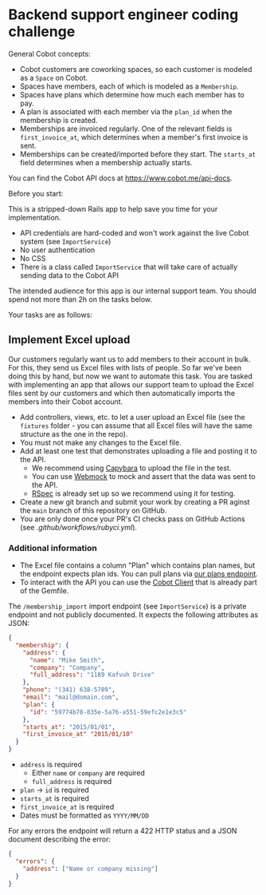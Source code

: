 # Backend support engineer coding challenge

General Cobot concepts:

- Cobot customers are coworking spaces, so each customer is modeled as a `Space` on Cobot.
- Spaces have members, each of which is modeled as a `Membership`.
- Spaces have plans which determine how much each member has to pay.
- A plan is associated with each member via the `plan_id` when the membership is created.
- Memberships are invoiced regularly. One of the relevant fields is
  `first_invoice_at`, which determines when a member's first invoice is sent.
- Memberships can be created/imported before they start. The `starts_at` field
  determines when a membership actually starts.

You can find the Cobot API docs at https://www.cobot.me/api-docs.

Before you start:

This is a stripped-down Rails app to help save you time for your implementation.

- API credentials are hard-coded and won't work against the live Cobot system (see `ImportService`)
- No user authentication
- No CSS
- There is a class called `ImportService` that will take care of actually sending data to the Cobot API

The intended audience for this app is our internal support team.
You should spend not more than 2h on the tasks below.

Your tasks are as follows:

## Implement Excel upload

Our customers regularly want us to add members to their account in bulk. For this, they send us Excel files with lists of people. So far we've been doing this by hand, but now we want to automate this task. You are tasked with implementing an app that allows our support team to upload the Excel files sent by our customers and which then automatically imports the members into their Cobot account.

- Add controllers, views, etc. to let a user upload an Excel file (see the `fixtures` folder - you can assume that all Excel files will have the same structure as the one in the repo).
- You must not make any changes to the Excel file.
- Add at least one test that demonstrates uploading a file and posting it to the API.
  - We recommend using [Capybara](https://github.com/teamcapybara/capybara/blob/3.34_stable/README.md) to upload the file in the test.
  - You can use [Webmock](https://github.com/bblimke/webmock/blob/master/README.md) to mock and assert that the data was sent to the API.
  - [RSpec](https://relishapp.com/rspec) is already set up so we recommend using it for testing.
- Create a new git branch and submit your work by creating a PR aginst the `main` branch of this repository on GitHub.
- You are only done once your PR's CI checks pass on GitHub Actions (see _.github/workflows/rubyci.yml_).

### Additional information

- The Excel file contains a column "Plan" which contains plan names, but the endpoint expects plan ids. You can pull plans via [our plans endpoint](https://www.cobot.me/api-docs/plans#list-plans).
- To interact with the API you can use the [Cobot Client](https://github.com/cobot/cobot_client) that is already part of the Gemfile.

The `/membership_import` import endpoint (see `ImportService`) is a private endpoint and not publicly documented. It expects the following attributes as JSON:

```json
{
  "membership": {
    "address": {
      "name": "Mike Smith",
      "company": "Company",
      "full_address": "1189 Kafvuh Drive"
    },
    "phone": "(341) 638-5789",
    "email": "mail@domain.com",
    "plan": {
      "id": "59774b78-835e-5a76-a551-59efc2e1e3c5"
    },
    "starts_at": "2015/01/01",
    "first_invoice_at" "2015/01/10"
  }
}
```

- `address` is required
  - Either `name` or `company` are required
  - `full_address` is required
- `plan` -> `id` is required
- `starts_at` is required
- `first_invoice_at` is required
- Dates must be formatted as `YYYY/MM/DD`

For any errors the endpoint will return a 422 HTTP status and a JSON document describing the error:

```json
{
  "errors": {
    "address": ["Name or company missing"]
  }
}
```
